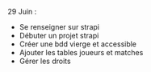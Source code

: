 29 Juin : 
- Se renseigner sur strapi 
- Débuter un projet strapi
- Créer une bdd vierge et accessible
- Ajouter les tables joueurs et matches
- Gérer les droits